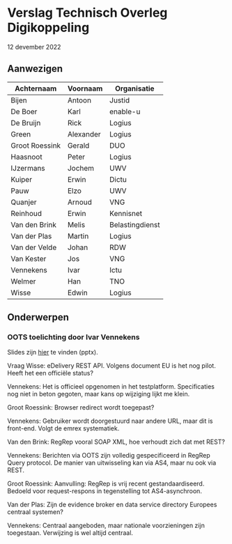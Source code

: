 # Verslag Technisch Overleg Digikoppeling

12 devember 2022

## Aanwezigen

| Achternaam     | Voornaam  | Organisatie     |
|----------------|-----------|-----------------|
| Bijen          | Antoon    | Justid          |
| De Boer        | Karl      | enable-u        |
| De Bruijn      | Rick      | Logius          |
| Green          | Alexander | Logius          |
| Groot Roessink | Gerald    | DUO             |
| Haasnoot       | Peter     | Logius          |
| IJzermans      | Jochem    | UWV             |
| Kuiper         | Erwin     | Dictu           |
| Pauw           | Elzo      | UWV             |
| Quanjer        | Arnoud    | VNG             |
| Reinhoud       | Erwin     | Kennisnet       |
| Van den Brink  | Melis     | Belastingdienst |
| Van der Plas   | Martin    | Logius          |
| Van der Velde  | Johan     | RDW             |
| Van Kester     | Jos       | VNG             |
| Vennekens      | Ivar      | Ictu            |
| Welmer         | Han       | TNO             |
| Wisse          | Edwin     | Logius          |

## Onderwerpen

### OOTS toelichting door Ivar Vennekens

Slides zijn [hier](2022-12-08_SDG_OOTS_TO-DK.pptx) te vinden (pptx).

Vraag Wisse: eDelivery REST API. Volgens document EU is het nog pilot. Heeft het een officiële status?

Vennekens: Het is officieel opgenomen in het testplatform. Specificaties nog niet in beton gegoten, maar kans op wijziging lijkt me klein.

Groot Roessink: Browser redirect wordt toegepast?

Vennekens: Gebruiker wordt doorgestuurd naar andere URL, maar dit is front-end. Volgt de emrex systematiek.

Van den Brink: RegRep vooral SOAP XML, hoe verhoudt zich dat met REST?

Vennekens: Berichten via OOTS zijn volledig gespecificeerd in RegRep Query protocol. De manier van uitwisseling kan via AS4, maar nu ook via REST.

Groot Roessink: Aanvulling: RegRep is vrij recent gestandaardiseerd. Bedoeld voor request-respons in tegenstelling tot AS4-asynchroon.

Van der Plas: Zijn de evidence broker en data service directory Europees centraal systemen?

Vennekens: Centraal aangeboden, maar nationale voorzieningen zijn toegestaan. Verwijzing is wel altijd centraal.
